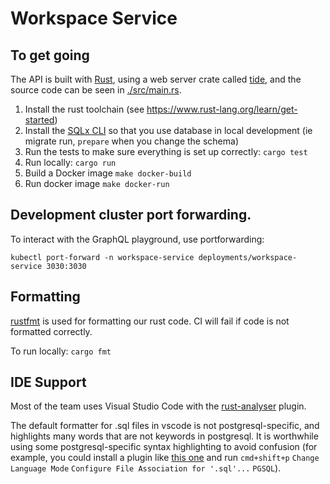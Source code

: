 # Workspace Service

## To get going

The API is built with [Rust](https://www.rust-lang.org/), using a web server crate called [tide](https://github.com/http-rs/tide), and the source code can be seen in [./src/main.rs](./src/main.rs).

1. Install the rust toolchain (see https://www.rust-lang.org/learn/get-started)
1. Install the [SQLx CLI](https://github.com/launchbadge/sqlx/tree/master/sqlx-cli) so that you use database in local development (ie migrate run, `prepare` when you change the schema)
1. Run the tests to make sure everything is set up correctly: `cargo test`
1. Run locally: `cargo run`
1. Build a Docker image `make docker-build`
1. Run docker image `make docker-run`

## Development cluster port forwarding.

To interact with the GraphQL playground, use portforwarding:

`kubectl port-forward -n workspace-service deployments/workspace-service 3030:3030`

## Formatting

[rustfmt](https://github.com/rust-lang/rustfmt) is used for formatting our rust code. CI will fail if code is not formatted correctly.

To run locally: `cargo fmt`

## IDE Support

Most of the team uses Visual Studio Code with the [rust-analyser](https://marketplace.visualstudio.com/items?itemName=matklad.rust-analyzer) plugin.

The default formatter for .sql files in vscode is not postgresql-specific, and highlights many words that are not keywords in postgresql. It is worthwhile using some postgresql-specific syntax highlighting to avoid confusion (for example, you could install a plugin like [this one](https://marketplace.visualstudio.com/items?itemName=JPTarquino.postgresql) and run `cmd+shift+p` `Change Language Mode` `Configure File Association for '.sql'...` `PGSQL`).
